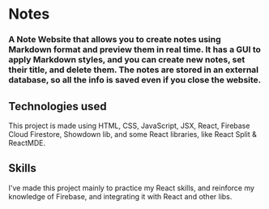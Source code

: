 # Notes
### A Note Website that allows you to create notes using Markdown format and preview them in real time. It has a GUI to apply Markdown styles, and you can create new notes, set their title, and delete them. The notes are stored in an external database, so all the info is saved even if you close the website.

## Technologies used
This project is made using HTML, CSS, JavaScript, JSX, React,
Firebase Cloud Firestore, Showdown lib, and some React libraries,
like React Split & ReactMDE.

## Skills
I've made this project mainly to practice my React skills,
and reinforce my knowledge of Firebase, and integrating it with
React and other libs.